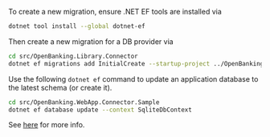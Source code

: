 To create a new migration, ensure .NET EF tools are installed via

```zsh
dotnet tool install --global dotnet-ef
```

Then create a new migration for a DB provider via

```zsh
cd src/OpenBanking.Library.Connector
dotnet ef migrations add InitialCreate --startup-project ../OpenBanking.WebApp.Connector.Sample --context SqliteDbContext --output-dir Migrations/SqliteMigrations
```

Use the following ```dotnet ef``` command to update an application database to the latest schema (or create it).

```zsh
cd src/OpenBanking.WebApp.Connector.Sample
dotnet ef database update --context SqliteDbContext 
```

See [here](https://docs.microsoft.com/en-us/ef/core/managing-schemas/migrations/?tabs=dotnet-core-cli) for more info.